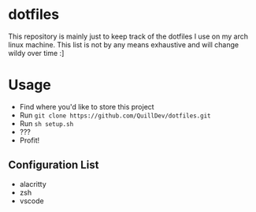 # dotfiles
This repository is mainly just to keep track of the dotfiles I use on my arch linux machine.
This list is not by any means exhaustive and will change wildy over time :]

# Usage
- Find where you'd like to store this project
- Run ``git clone https://github.com/QuillDev/dotfiles.git``
- Run ``sh setup.sh``
- ???
- Profit!

## Configuration List
- alacritty
- zsh
- vscode